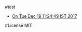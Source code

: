 #test
 - [On Tue Dec 19 11:24:49 IST 2017](files/MTUxMzY2Mjg4OTA4MDU2NzM5Nk9uMjAwNDg=.md)

#License
MIT
